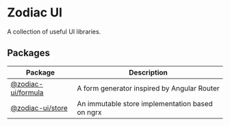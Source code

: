 # Zodiac UI

A collection of useful UI libraries.

## Packages
| Package                                      | Description                                      |
|----------------------------------------------|--------------------------------------------------|
| [@zodiac-ui/formula](/libs/formula)          | A form generator inspired by Angular Router
| [@zodiac-ui/store](/libs/store)              | An immutable store implementation based on ngrx
